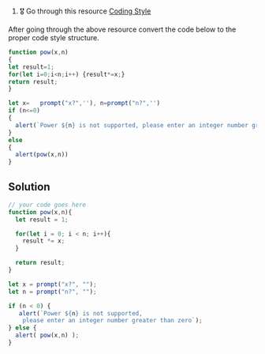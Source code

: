 1. 🎖 Go through this resource [Coding Style](http://javascript.info/coding-style)

After going through the above resource convert the code below to the proper code style structure.
```js
function pow(x,n)
{
let result=1;
for(let i=0;i<n;i++) {result*=x;}
return result;
}

let x=   prompt("x?",''), n=prompt("n?",'')
if (n<=0)
{
  alert(`Power ${n} is not supported, please enter an integer number greater than zero`);
}
else
{
  alert(pow(x,n))
}
```

## Solution
```js
// your code goes here
function pow(x,n){
  let result = 1;

  for(let i = 0; i < n; i++){
    result *= x;
  }

  return result;
}

let x = prompt("x?", "");
let n = prompt("n?", "");

if (n < 0) {
   alert(`Power ${n} is not supported,
    please enter an integer number greater than zero`);
} else {
  alert( pow(x,n) );
}
```